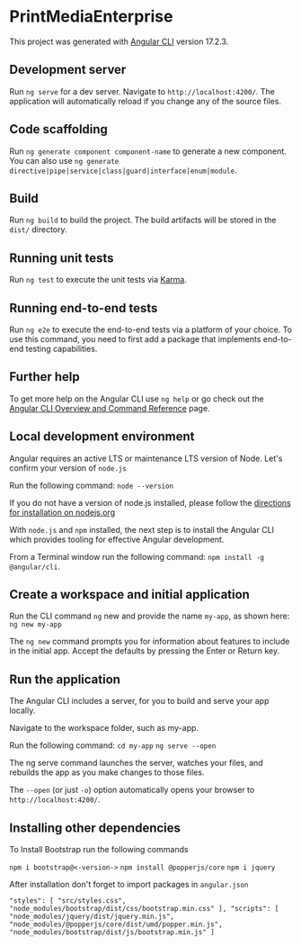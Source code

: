 # PrintMediaEnterprise

This project was generated with [Angular CLI](https://github.com/angular/angular-cli) version 17.2.3.

## Development server

Run `ng serve` for a dev server. Navigate to `http://localhost:4200/`. The application will automatically reload if you change any of the source files.

## Code scaffolding

Run `ng generate component component-name` to generate a new component. You can also use `ng generate directive|pipe|service|class|guard|interface|enum|module`.

## Build

Run `ng build` to build the project. The build artifacts will be stored in the `dist/` directory.

## Running unit tests

Run `ng test` to execute the unit tests via [Karma](https://karma-runner.github.io).

## Running end-to-end tests

Run `ng e2e` to execute the end-to-end tests via a platform of your choice. To use this command, you need to first add a package that implements end-to-end testing capabilities.

## Further help

To get more help on the Angular CLI use `ng help` or go check out the [Angular CLI Overview and Command Reference](https://angular.io/cli) page.

## Local development environment

Angular requires an active LTS or maintenance LTS version of Node. Let's confirm your version of `node.js`

Run the following command: `node --version`

If you do not have a version of node.js installed, please follow the [directions for installation on nodejs.org](https://nodejs.org/en/download/)

With `node.js` and `npm` installed, the next step is to install the Angular CLI which provides tooling for effective Angular development.

From a Terminal window run the following command: `npm install -g @angular/cli`.

## Create a workspace and initial application

Run the CLI command `ng` new and provide the name `my-app`, as shown here:
`ng new my-app`

The `ng new` command prompts you for information about features to include in the initial app. Accept the defaults by pressing the Enter or Return key.

## Run the application

The Angular CLI includes a server, for you to build and serve your app locally.

Navigate to the workspace folder, such as my-app.

Run the following command:
`cd my-app`
`ng serve --open`

The ng serve command launches the server, watches your files, and rebuilds the app as you make changes to those files.

The `--open` (or just `-o`) option automatically opens your browser to `http://localhost:4200/`.

## Installing other dependencies

To Install Bootstrap run the following commands

`npm i bootstrap@<-version->`
`npm install @popperjs/core`
`npm i jquery`

After installation don't forget to import packages in `angular.json`

`"styles": [
"src/styles.css",
"node_modules/bootstrap/dist/css/bootstrap.min.css"
],
"scripts": [
"node_modules/jquery/dist/jquery.min.js",
"node_modules/@popperjs/core/dist/umd/popper.min.js",
"node_modules/bootstrap/dist/js/bootstrap.min.js"
]`
